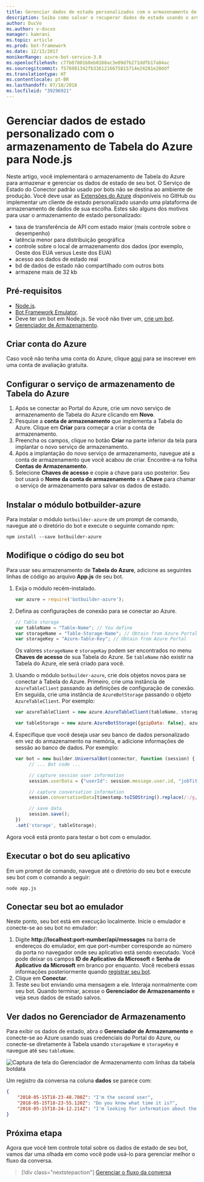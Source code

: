 ```yaml
---
title: Gerenciar dados de estado personalizados com o armazenamento de Tabela do Azure | Microsoft Docs
description: Saiba como salvar e recuperar dados de estado usando o armazenamento de Tabela do Azure com o SDK do Construtor de Bot para Node.js.
author: DucVo
ms.author: v-ducvo
manager: kamrani
ms.topic: article
ms.prod: bot-framework
ms.date: 12/13/2017
monikerRange: azure-bot-service-3.0
ms.openlocfilehash: c77b07801b8eb0168ac3e09d7b271ddfb17a04ac
ms.sourcegitcommit: f576981342fb3361216675815714e24281e20ddf
ms.translationtype: HT
ms.contentlocale: pt-BR
ms.lasthandoff: 07/18/2018
ms.locfileid: "39296921"
---
```

# <a name="manage-custom-state-data-with-azure-table-storage-for-nodejs"></a>Gerenciar dados de estado personalizado com o armazenamento de Tabela do Azure para Node.js

Neste artigo, você implementará o armazenamento de Tabela do Azure para armazenar e gerenciar os dados de estado de seu bot. O Serviço de Estado do Conector padrão usado por bots não se destina ao ambiente de produção. Você deve usar as [Extensões do Azure](https://www.npmjs.com/package/botbuilder-azure) disponíveis no GitHub ou implementar um cliente de estado personalizado usando uma plataforma de armazenamento de dados de sua escolha. Estes são alguns dos motivos para usar o armazenamento de estado personalizado:

- taxa de transferência de API com estado maior (mais controle sobre o desempenho)
- latência menor para distribuição geográfica
- controle sobre o local de armazenamento dos dados (por exemplo, Oeste dos EUA versus Leste dos EUA)
- acesso aos dados de estado real
- bd de dados de estado não compartilhado com outros bots
- armazene mais de 32 kb

## <a name="prerequisites"></a>Pré-requisitos

- [Node.js](https://nodejs.org/en/).
- [Bot Framework Emulator](~/bot-service-debug-emulator.md).
- Deve ter um bot em Node.js. Se você não tiver um, [crie um bot](bot-builder-nodejs-quickstart.md). 
- [Gerenciador de Armazenamento](http://storageexplorer.com/).

## <a name="create-azure-account"></a>Criar conta do Azure
Caso você não tenha uma conta do Azure, clique [aqui](https://azure.microsoft.com/en-us/free/) para se inscrever em uma conta de avaliação gratuita.

## <a name="set-up-the-azure-table-storage-service"></a>Configurar o serviço de armazenamento de Tabela do Azure
1. Após se conectar ao Portal do Azure, crie um novo serviço de armazenamento de Tabela do Azure clicando em **Novo**. 
2. Pesquise a **conta de armazenamento** que implementa a Tabela do Azure. Clique em **Criar** para começar a criar a conta de armazenamento. 
3. Preencha os campos, clique no botão **Criar** na parte inferior da tela para implantar o novo serviço de armazenamento. 
4. Após a implantação do novo serviço de armazenamento, navegue até a conta de armazenamento que você acabou de criar. Encontre-a na folha **Contas de Armazenamento**.
4. Selecione **Chaves de acesso** e copie a chave para uso posterior. Seu bot usará o **Nome da conta de armazenamento** e a **Chave** para chamar o serviço de armazenamento para salvar os dados de estado.

## <a name="install-botbuilder-azure-module"></a>Instalar o módulo botbuilder-azure

Para instalar o módulo `botbuilder-azure` de um prompt de comando, navegue até o diretório do bot e execute o seguinte comando npm:

```nodejs
npm install --save botbuilder-azure
```

## <a name="modify-your-bot-code"></a>Modifique o código do seu bot

Para usar seu armazenamento de **Tabela do Azure**, adicione as seguintes linhas de código ao arquivo **App.js** de seu bot.

1. Exija o módulo recém-instalado.

   ```javascript
   var azure = require('botbuilder-azure'); 
   ```

2. Defina as configurações de conexão para se conectar ao Azure.
   ```javascript
   // Table storage
   var tableName = "Table-Name"; // You define
   var storageName = "Table-Storage-Name"; // Obtain from Azure Portal
   var storageKey = "Azure-Table-Key"; // Obtain from Azure Portal
   ```
   Os valores `storageName` e `storageKay` podem ser encontrados no menu **Chaves de acesso** de sua Tabela do Azure. Se `tableName` não existir na Tabela do Azure, ele será criado para você.

3. Usando o módulo `botbuilder-azure`, crie dois objetos novos para se conectar à Tabela do Azure. Primeiro, crie uma instância de `AzureTableClient` passando as definições de configuração de conexão. Em seguida, crie uma instância de `AzureBotStorage` passando o objeto `AzureTableClient`. Por exemplo: 

   ```javascript
   var azureTableClient = new azure.AzureTableClient(tableName, storageName, storageKey);

   var tableStorage = new azure.AzureBotStorage({gzipData: false}, azureTableClient);
   ```

4. Especifique que você deseja usar seu banco de dados personalizado em vez do armazenamento na memória, e adicione informações de sessão ao banco de dados. Por exemplo: 

   ```javascript
   var bot = new builder.UniversalBot(connector, function (session) {
        // ... Bot code ...

        // capture session user information
        session.userData = {"userId": session.message.user.id, "jobTitle": "Senior Developer"};

        // capture conversation information  
        session.conversationData[timestamp.toISOString().replace(/:/g,"-")] = session.message.text;

        // save data
        session.save();
   })
   .set('storage', tableStorage);
   ```
Agora você está pronto para testar o bot com o emulador.

## <a name="run-your-bot-app"></a>Executar o bot do seu aplicativo

Em um prompt de comando, navegue até o diretório do seu bot e execute seu bot com o comando a seguir:

```nodejs
node app.js
```

## <a name="connect-your-bot-to-the-emulator"></a>Conectar seu bot ao emulador

Neste ponto, seu bot está em execução localmente. Inicie o emulador e conecte-se ao seu bot no emulador:

1. Digite <strong>http://localhost:port-number/api/messages</strong> na barra de endereços do emulador, em que port-number corresponde ao número da porta no navegador onde seu aplicativo está sendo executado. Você pode deixar os campos <strong>ID de Aplicativo da Microsoft</strong> e <strong>Senha de Aplicativo da Microsoft</strong> em branco por enquanto. Você receberá essas informações posteriormente quando [registrar seu bot](~/bot-service-quickstart-registration.md).
2. Clique em **Conectar**.
3. Teste seu bot enviando uma mensagem a ele. Interaja normalmente com seu bot. Quando terminar, acesse o **Gerenciador de Armazenamento** e veja seus dados de estado salvos.

## <a name="view-data-in-storage-explorer"></a>Ver dados no Gerenciador de Armazenamento

Para exibir os dados de estado, abra o **Gerenciador de Armazenamento** e conecte-se ao Azure usando suas credenciais do Portal do Azure, ou conecte-se diretamente à Tabela usando `storageName` e `storageKey` e navegue até seu `tableName`. 

![Captura de tela do Gerenciador de Armazenamento com linhas da tabela botdata](~/media/bot-builder-nodejs-state-azure-table-storage/bot-builder-nodejs-state-azure-table-storage-query.png)

Um registro da conversa na coluna **dados** se parece com:

```JSON
{
    "2018-05-15T18-23-48.780Z": "I'm the second user",
    "2018-05-15T18-23-55.120Z": "Do you know what time it is?",
    "2018-05-15T18-24-12.214Z": "I'm looking for information about the new process."
}
```

## <a name="next-step"></a>Próxima etapa

Agora que você tem controle total sobre os dados de estado de seu bot, vamos dar uma olhada em como você pode usá-lo para gerenciar melhor o fluxo da conversa.

> [!div class="nextstepaction"]
> [Gerenciar o fluxo da conversa](bot-builder-nodejs-dialog-manage-conversation-flow.md)